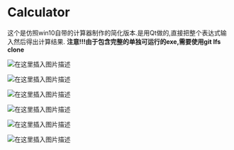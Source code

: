 # Calculator
这个是仿照win10自带的计算器制作的简化版本.是用Qt做的,直接把整个表达式输入然后得出计算结果.
**注意!!!由于包含完整的单独可运行的exe,需要使用git lfs clone**

![在这里插入图片描述](https://img-blog.csdnimg.cn/20191118032442550.png)

![在这里插入图片描述](https://img-blog.csdnimg.cn/20191118032657882.gif)

![在这里插入图片描述](https://img-blog.csdnimg.cn/20191118032707244.gif)

![在这里插入图片描述](https://img-blog.csdnimg.cn/20191118032719443.gif)

![在这里插入图片描述](https://img-blog.csdnimg.cn/20191230115243278.gif)

![在这里插入图片描述](https://img-blog.csdnimg.cn/20191230115249971.gif)
